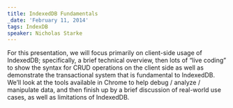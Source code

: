 ```yaml
---
title: IndexedDB Fundamentals
_date: 'February 11, 2014'
tags: IndexDB
speaker: Nicholas Starke
---
```


For this presentation, we will focus primarily on client-side usage of
IndexedDB; specifically, a brief technical overview, then lots of “live coding”
to show the syntax for CRUD operations on the client side as well as
demonstrate the transactional system that is fundamental to IndexedDB.  We’ll
look at the tools available in Chrome to help debug / analyze / manipulate
data, and then finish up by a brief discussion of real-world use cases, as well
as limitations of IndexedDB.
